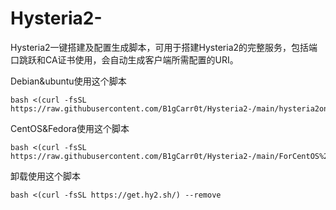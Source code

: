 # Hysteria2-
Hysteria2一键搭建及配置生成脚本，可用于搭建Hysteria2的完整服务，包括端口跳跃和CA证书使用，会自动生成客户端所需配置的URI。

Debian&ubuntu使用这个脚本
```
bash <(curl -fsSL https://raw.githubusercontent.com/B1gCarr0t/Hysteria2-/main/hysteria2oneclick.sh)
```
CentOS&Fedora使用这个脚本
```
bash <(curl -fsSL https://raw.githubusercontent.com/B1gCarr0t/Hysteria2-/main/ForCentOS%26Fedora.sh)
```
卸载使用这个脚本
```
bash <(curl -fsSL https://get.hy2.sh/) --remove
```
